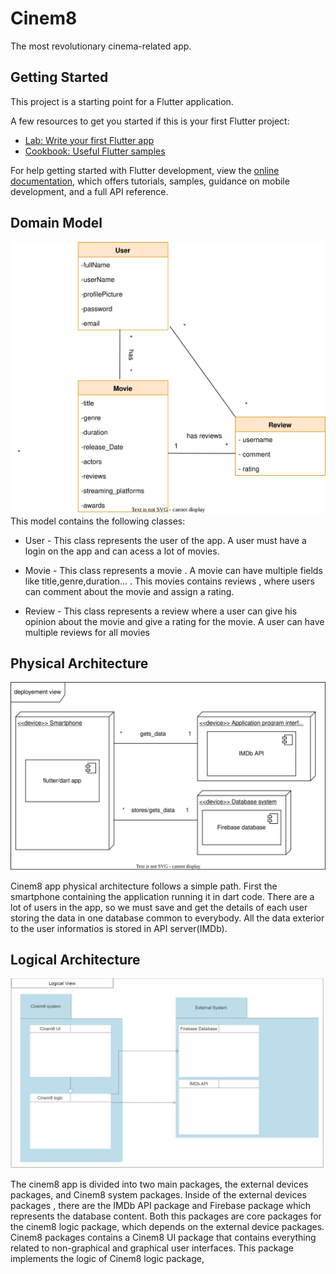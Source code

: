 # Cinem8

The most revolutionary cinema-related app.

## Getting Started

This project is a starting point for a Flutter application.

A few resources to get you started if this is your first Flutter project:

- [Lab: Write your first Flutter app](https://docs.flutter.dev/get-started/codelab)
- [Cookbook: Useful Flutter samples](https://docs.flutter.dev/cookbook)

For help getting started with Flutter development, view the
[online documentation](https://docs.flutter.dev/), which offers tutorials,
samples, guidance on mobile development, and a full API reference.

## Domain Model
<img src="umlee.drawio (1).drawio.svg"> 
This model contains the following classes:

    
  * User - This class represents the user of the app. A user must have a login on the app and can acess a lot of movies.
  
  * Movie - This class represents a movie .  A movie can have multiple fields like title,genre,duration... . This movies contains reviews , where users can comment       about the movie and assign a rating. 

  * Review - This class represents a review where a user can give his opinion about the movie and give a rating for the movie. A user can have multiple reviews for all   movies
## Physical Architecture

<img src="physicalarch.drawio.svg"> 

Cinem8 app physical architecture follows a simple path. First the smartphone containing the application running it in dart code. There are a lot of users in the app, so we must save and get the details of each user storing the data in one database common to everybody. All the data exterior to the user informatios is stored in API server(IMDb).

## Logical Architecture
![alt text](logicalarch.jpg)

The cinem8 app is divided into two main packages, the external devices packages, and Cinem8 system packages. Inside of the external devices packages , there are the
IMDb API package and Firebase package which represents the database content. Both this packages are core packages for the cinem8 logic package, which depends on the external device packages. Cinem8 packages contains a Cinem8 UI package that contains everything related to non-graphical and graphical user interfaces. This package implements the logic of Cinem8 logic package,



